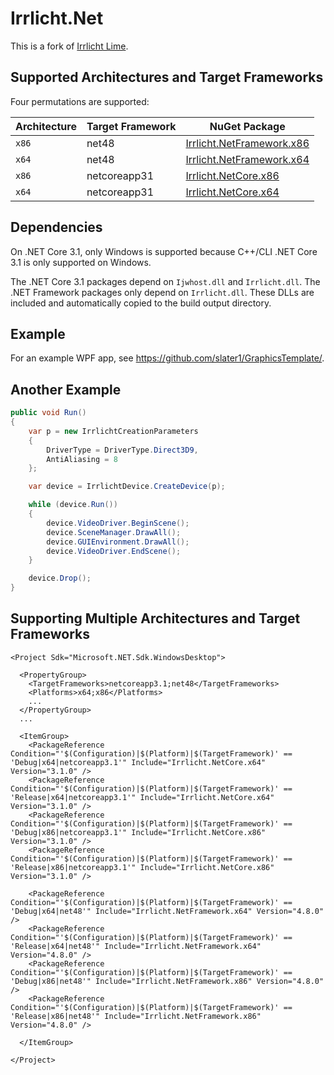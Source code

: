 # Irrlicht.Net

This is a fork of [Irrlicht Lime](https://github.com/greenya/irrlichtlime).

## Supported Architectures and Target Frameworks

Four permutations are supported:

Architecture | Target Framework | NuGet Package
-------------|------------------|--------------------------------
`x86`        | net48            | [Irrlicht.NetFramework.x86](https://www.nuget.org/packages/Irrlicht.NetFramework.x86)
`x64`        | net48            | [Irrlicht.NetFramework.x64](https://www.nuget.org/packages/Irrlicht.NetFramework.x64)
`x86`        | netcoreapp31     | [Irrlicht.NetCore.x86](https://www.nuget.org/packages/Irrlicht.NetCore.x86)
`x64`        | netcoreapp31     | [Irrlicht.NetCore.x64](https://www.nuget.org/packages/Irrlicht.NetCore.x64)

## Dependencies

On .NET Core 3.1, only Windows is supported because C++/CLI .NET Core 3.1 is only supported on Windows.

The .NET Core 3.1 packages depend on `Ijwhost.dll` and `Irrlicht.dll`. The .NET Framework packages only depend on `Irrlicht.dll`. These DLLs are included and automatically copied to the build output directory. 

## Example 

For an example WPF app, see https://github.com/slater1/GraphicsTemplate/.

## Another Example

``` cs
public void Run()
{
    var p = new IrrlichtCreationParameters
    {
        DriverType = DriverType.Direct3D9,
        AntiAliasing = 8
    };

    var device = IrrlichtDevice.CreateDevice(p);

    while (device.Run())
    {
        device.VideoDriver.BeginScene();
        device.SceneManager.DrawAll();
        device.GUIEnvironment.DrawAll();
        device.VideoDriver.EndScene();
    }

    device.Drop();
}

```

## Supporting Multiple Architectures and Target Frameworks

``` csproj
<Project Sdk="Microsoft.NET.Sdk.WindowsDesktop">

  <PropertyGroup>
    <TargetFrameworks>netcoreapp3.1;net48</TargetFrameworks>
    <Platforms>x64;x86</Platforms>
    ...
  </PropertyGroup>
  ...
  
  <ItemGroup>
    <PackageReference Condition="'$(Configuration)|$(Platform)|$(TargetFramework)' == 'Debug|x64|netcoreapp3.1'" Include="Irrlicht.NetCore.x64" Version="3.1.0" />
    <PackageReference Condition="'$(Configuration)|$(Platform)|$(TargetFramework)' == 'Release|x64|netcoreapp3.1'" Include="Irrlicht.NetCore.x64" Version="3.1.0" />
    <PackageReference Condition="'$(Configuration)|$(Platform)|$(TargetFramework)' == 'Debug|x86|netcoreapp3.1'" Include="Irrlicht.NetCore.x86" Version="3.1.0" />
    <PackageReference Condition="'$(Configuration)|$(Platform)|$(TargetFramework)' == 'Release|x86|netcoreapp3.1'" Include="Irrlicht.NetCore.x86" Version="3.1.0" />
      
    <PackageReference Condition="'$(Configuration)|$(Platform)|$(TargetFramework)' == 'Debug|x64|net48'" Include="Irrlicht.NetFramework.x64" Version="4.8.0" />
    <PackageReference Condition="'$(Configuration)|$(Platform)|$(TargetFramework)' == 'Release|x64|net48'" Include="Irrlicht.NetFramework.x64" Version="4.8.0" />
    <PackageReference Condition="'$(Configuration)|$(Platform)|$(TargetFramework)' == 'Debug|x86|net48'" Include="Irrlicht.NetFramework.x86" Version="4.8.0" />
    <PackageReference Condition="'$(Configuration)|$(Platform)|$(TargetFramework)' == 'Release|x86|net48'" Include="Irrlicht.NetFramework.x86" Version="4.8.0" />
        
  </ItemGroup>

</Project>
```
